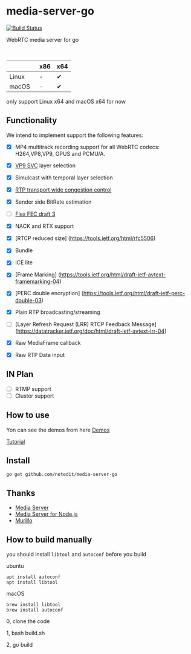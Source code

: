 # media-server-go

[![Build Status](https://travis-ci.com/notedit/media-server-go.svg?branch=master)](https://travis-ci.com/notedit/media-server-go)

WebRTC media server for go

<br>

|         | x86 | x64 |
|:------- |:--- |:--- |
| Linux   | -   | ✔︎   | 
| macOS   | -   | ✔︎   | 

only support Linux x64 and macOS x64 for now


## Functionality
We intend to implement support the following features:

- [x] MP4 multitrack recording support for all WebRTC codecs: H264,VP8,VP9, OPUS and PCMU/A.
- [x] [VP9 SVC](https://tools.ietf.org/html/draft-ietf-payload-vp9-02) layer selection
- [x] Simulcast with temporal layer selection
- [x] [RTP transport wide congestion control](https://tools.ietf.org/html/draft-holmer-rmcat-transport-wide-cc-extensions-01)
- [x] Sender side BitRate estimation
- [ ] [Flex FEC draft 3](https://tools.ietf.org/html/draft-ietf-payload-flexible-fec-scheme-03)
- [x] NACK and RTX support
- [x] [RTCP reduced size] (https://tools.ietf.org/html/rfc5506)
- [x] Bundle
- [x] ICE lite
- [x] [Frame Marking] (https://tools.ietf.org/html/draft-ietf-avtext-framemarking-04)
- [x] [PERC double encryption] (https://tools.ietf.org/html/draft-ietf-perc-double-03)
- [x] Plain RTP broadcasting/streaming
- [ ] [Layer Refresh Request (LRR) RTCP Feedback Message] (https://datatracker.ietf.org/doc/html/draft-ietf-avtext-lrr-04)
- [x] Raw MediaFrame callback
- [x] Raw RTP Data input


## IN Plan

- [ ] RTMP support
- [ ] Cluster support

## How to use 

Yon can see the demos from here [Demos](https://github.com/notedit/media-server-go-demo)

[Tutorial](https://github.com/notedit/media-server-go/blob/master/manual.md)

## Install 

```
go get github.com/notedit/media-server-go
```


## Thanks 

 - [Media Server](https://github.com/medooze/media-server)
 - [Media Server for Node.js](https://github.com/medooze/media-server-node)
 - [Murillo](https://github.com/murillo128)
 

## How to build manually 

you should install `libtool` and `autoconf` before you build 

ubuntu

```
apt install autoconf
apt install libtool
```
macOS

```
brew install libtool
brew install autoconf
```


0, clone the code

1, bash build.sh

2, go build 


